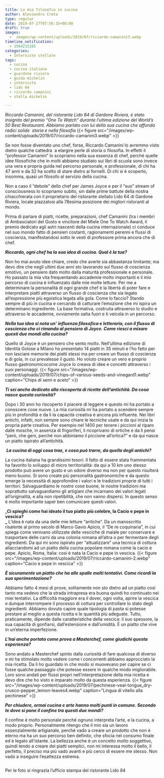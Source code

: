 ```yaml
---
title: La mia filosofia in cucina
author: Alessandro Creta
type: regular
date: 2019-07-27T07:56:15+00:00
draft: true
images:
  -  images/wp-content/uploads/2019/07/riccardo-camanini3.webp
timeline_notification:
  - 1564215165
categories:
  - Interviste stellate
tags:
  - cucina
  - cucina italiana
  - guardone riviera
  - guida michelin
  - intervista
  - lido 84
  - riccardo camanini
  - stella michelin

---
```

_Riccardo Camanini, del ristorante Lido 84 di Gardone Riviera, è stato insignito del premio “One To Watch” durante l’ultima edizione del World’s 50 Best Restaurant. Abbiamo parlato con lui della sua cucina che affonda radici solide&nbsp; storia e nella filosofia_
{{< figure src="/images/wp-content/uploads/2019/07/riccardo-camanini3.webp" >}}
 

Se non fosse diventato uno chef, forse, Riccardo Camanini lo avremmo visto dietro qualche cattedra&nbsp; a elargire perle di storia o filosofia. In effetti il “professor Camanini” lo scopriamo nella sua essenza di chef, perché quelle idee filosofiche che in molti abbiamo studiato sui libri di scuola sono invece una vera e propria guida nel percorso personale, e professionale, di chi ha 47 anni e da 32 ha scelto di stare dietro ai fornelli. Di chi si è scoperto, insomma, quasi un filosofo al servizio della cucina.&nbsp;

Non a caso il “debole” dello chef per James Joyce e per il “suo” stream of consciousness lo scopriamo subito, sin dalle prime battute della nostra chiacchierata con il proprietario del ristorante stellato Lido 64 di Gardone Riviera, locale piazzatosi alla 78esima posizione dei migliori ristoranti al mondo.

Prima di parlare di piatti, ricette, preparazioni, chef Camanini (tra i membri di Ambasciatori del Gusto e vincitore del Miele One To Watch Award, il premio dedicato agli astri nascenti della cucina internazionale) ci conduce nel suo mondo fatto di pensieri costanti, ragionamenti perenni e flussi di coscienza, manifestandosi sotto le vesti di professore prima ancora che di chef.

**_Riccardo, ogni chef ha la sua idea di cucina. Qual è la tua?_**

Non ho mai avuto idee chiare, credo che averle sia abbastanza limitante; ma devo dire che negli ultimi due anni sto lavorando sul flusso di coscienza emotivo, un pensiero dato molto dalla maturità professionale e personale. Ho passato la mia vita frequentando accademie molto importanti e il mio percorso di cucina è influenzato dalle mie molte letture. Per me a determinare la personalità di ogni grande chef è la libertà di poter fare e interpretare piatti attraverso un flusso di coscienza che sia legato all’espressione più egoistica legata alla gola. Come lo faccio? Stando sempre di più in cucina e cercando di catturare l’emozione che mi ispira un determinano ingrediente. La base formativa, costruita attraverso lo studio e attraverso le accademie, ovviamente salta fuori e ti veicola in un percorso.

**_Nella tua idea si nota un’ influenza filosofica e letteraria, con il flusso di coscienza che ci rimanda al pensiero di Joyce. Come riesci a mixare questi due mondi alla cucina?_**

Quello di Joyce è un pensiero che sento molto. Nell’ultima edizione di Identità Golose a Milano ho presentato 14 piatti in 35 minuti e l’ho fatto per non lasciare memorie dei piatti stessi ma per creare un flusso di coscienza e di gola, in cui prevalesse il gusto. Ho voluto creare un vero e proprio flusso gastronomicocome Joyce lo creava di idee e concetti attraverso i suoi personaggi.
{{< figure src="/images/wp-content/uploads/2019/07/chips-of-various-seeds-and-vinegard1.webp" caption="Chips di semi e aceto" >}}
 

**_Ti sei anche dedicato alla riscoperta di ricette dell’antichità. Da cosa nasce questa curiosità?_**

Dopo i 30 anni ho riscoperto il piacere di leggere e questo mi ha portato a conoscere cose nuove. La mia curiosità mi ha portato a scendere sempre più in profondità e da lì la capacità creativa è ancora più influente. Nei libri antichi, infatti, non sempre sono chiare le tecniche usate e da qui inizia la propria parte creativa. Per esempio nel 1400 per tenere i piccioni al riparo dalle mosche, in assenza di frigoriferi, li ricoprivano di ortiche e da lì pensi “però, che geni, perché non abbiniamo il piccione all’ortica?” e da qui nasce un piatto ispirato all’antichità.

&nbsp;**_La cucina di oggi cosa trae, e cosa può trarre, da quella degli antichi?_**

La cucina italiana ha grandissimi tesori. Il fatto di essere stata frammentata ha favorito lo sviluppo di micro territorialità: da qui a 10 km uno stesso prodotto può avere un gusto e un odore diverso ma non per questo risulterà meno buono. Si sono create più personalità gastronomiche e da questo emerge la necessità di approfondire i valori e le tradizioni proprie di tutti i territori. Salvaguardiamo le nostre cose buone, le nostre tradizioni ma soprattutto salvaguardiamo gli artigiani che incarnano dei valori legati all’originalità, e alla non ripetibilità, che non vanno dispersi. In questo senso è molto importante saper ben comunicare questi valori.

**_Ci spieghi come hai ideato il tuo piatto più celebre, la Cacio e pepe in vescica?  
_** L’idea è nata da una delle mie letture “antiche”. Da un manoscritto risalente al primo secolo di Marco Gavio Apicio, il “De re coquinaria”, in cui spiega come venivano utilizzate delle vesciche di maiale per conservare e trasportare delle carni da una colonia romana all’altra o per fermentare degli ingredienti. Da qui mi sono ispirato per “attualizzare” una tecnica di cottura allacciandomi ad un piatto della cucina popolare romana come la cacio e pepe. Apicio, Roma, Italia: così è nata la Cacio e pepe in vescica.
{{< figure src="/images/wp-content/uploads/2019/07/riccardo-camanini-2.webp" caption="Cacio e pepe in vescica" >}}
 

**_È sicuramente un piatto che ha alle spalle molti tentativi. Come ricordi la sua sperimentazione?_**

Abbiamo fatto 4 mesi di prove, solitamente non sto dietro ad un piatto così tanto ma vedevo che la strada intrapresa era buona quindi ho continuato nei miei tentativi. La difficoltà maggiore era il dover, ogni volta, aprire la vescica e dunque interrompere il processo di cottura per controllare lo stato degli ingredienti. Abbiamo dovuto capire quale tipologia di pasta si potesse prestare al meglio a questa ricetta e le quantità più adeguate. Tutto, praticamente, dipende dalle caratteristiche della vescica: il suo spessore, la sua capacità di gonfiarsi, dall’estensione e dall’umidità. È un piatto che vive in un’eterna imperfezione.

**_L’hai anche portata come prova a Masterchef, come giudichi questa esperienza?_**

Sono andato a Masterchef spinto dalla curiosità di fare qualcosa di diverso e mi ha stimolato molto vedere come i concorrenti abbiamo approcciato la mia ricetta. Da lì ho guardato in che modo si muovevano per capire se ci fosse qualche passaggio che potesse essere in qualche modo migliorabile. Loro sono andati per flussi propri nell’interpretazione della mia ricetta e devo dire che ho visto e imparato molto da questa esperienza.
{{< figure src="/images/wp-content/uploads/2019/07/pechinese-veal-tongue_dry-crusco-pepper_lemon-leaves4.webp" caption="Lingua di vitello alla pechinese" >}}
 

**_Per chiudere, ormai cucina e arte hanno molti punti in comune. Secondo te dove si pone il confine tra questi due mondi?&nbsp;_**

Il confine è molto personale perché ognuno interpreta l’arte, e la cucina, a modo proprio. Personalmente ritengo che il mio sia un lavoro essenzialmente artigianale, perché vado a creare un prodotto che non è eterno ma ha un suo percorso ben definito, che sfocia nel consumo finale ed è legato all’istante. La bellezza anche è un concetto molto soggettivo, quindi tendo a creare dei piatti semplici, non mi interessa molto il bello, il perfetto, il preciso ma più vado avanti e più cerco di essere me stesso. Non vado a inseguire l’esattezza estrema. 

<pre class="wp-block-preformatted"></pre>

Per le foto si ringrazia l&#8217;ufficio stampa del ristorante Lido 84